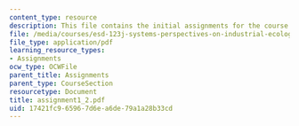 ```yaml
---
content_type: resource
description: This file contains the initial assignments for the course.
file: /media/courses/esd-123j-systems-perspectives-on-industrial-ecology-spring-2006/17421fc965967d6ea6de79a1a28b33cd_assignment1_2.pdf
file_type: application/pdf
learning_resource_types:
- Assignments
ocw_type: OCWFile
parent_title: Assignments
parent_type: CourseSection
resourcetype: Document
title: assignment1_2.pdf
uid: 17421fc9-6596-7d6e-a6de-79a1a28b33cd
---
```

